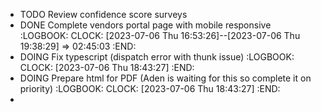 - TODO Review confidence score surveys
- DONE Complete vendors portal page with mobile responsive
  :LOGBOOK:
  CLOCK: [2023-07-06 Thu 16:53:26]--[2023-07-06 Thu 19:38:29] =>  02:45:03
  :END:
- DOING Fix typescript (dispatch error with thunk issue)
  :LOGBOOK:
  CLOCK: [2023-07-06 Thu 18:43:27]
  :END:
- DOING Prepare html for PDF  (Aden is waiting for this so complete it on priority)
  :LOGBOOK:
  CLOCK: [2023-07-06 Thu 18:43:27]
  :END:
-